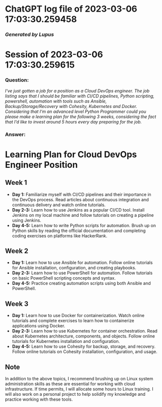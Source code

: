 # ChatGPT log file of 2023-03-06 17:03:30.259458
### *Generated by Lupus*
# Session of 2023-03-06 17:03:30.259615
    
### Question:  
*I‘ve just gotten a job for a position as a Cloud DevOps engineer. The job listing says that I should be familiar with CI/CD pipelines, Python scripting, powershell, automation with tools such as Ansible, Backup/Storage/Recovery with Cohesity, Kubernetes and Docker. Considering that I‘m an advanced level Python Programmer could you please make a learning plan for the following 3 weeks, considering the fact that I‘d like to invest around 5 hours every day preparing for the job.*
### Answer:
# Learning Plan for Cloud DevOps Engineer Position

## Week 1
- **Day 1:** Familiarize myself with CI/CD pipelines and their importance in the DevOps process. Read articles about continuous integration and continuous delivery and watch online tutorials.
- **Day 2-3:** Learn how to use Jenkins as a popular CI/CD tool. Install Jenkins on my local machine and follow tutorials on creating a pipeline using Jenkins.
- **Day 4-5:** Learn how to write Python scripts for automation. Brush up on Python skills by reading the official documentation and completing coding exercises on platforms like HackerRank.

## Week 2
- **Day 1:** Learn how to use Ansible for automation. Follow online tutorials for Ansible installation, configuration, and creating playbooks.
- **Day 2-3:** Learn how to use PowerShell for automation. Follow tutorials on basic PowerShell scripting concepts and syntax.
- **Day 4-5:** Practice creating automation scripts using both Ansible and PowerShell.

## Week 3
- **Day 1:** Learn how to use Docker for containerization. Watch online tutorials and complete exercises to learn how to containerize applications using Docker.
- **Day 2-3:** Learn how to use Kubernetes for container orchestration. Read about Kubernetes architecture, components, and objects. Follow online tutorials for Kubernetes installation and configuration.
- **Day 4-5:** Learn how to use Cohesity for backup, storage, and recovery. Follow online tutorials on Cohesity installation, configuration, and usage.

## Note
In addition to the above topics, I recommend brushing up on Linux system administration skills as these are essential for working with cloud infrastructure. If time permits, I will allocate some hours to Linux training. I will also work on a personal project to help solidify my knowledge and practice working with these tools.